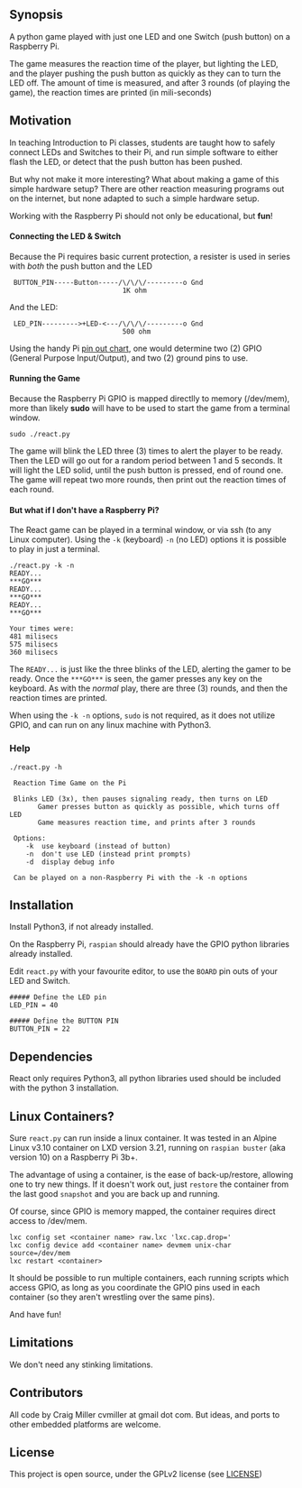 ## Synopsis


A python game played with just one LED and one Switch (push button) on a Raspberry Pi.

The game measures the reaction time of the player, but lighting the LED, and the player pushing the push button as quickly as they can to turn the LED off. The amount of time is measured, and after 3 rounds (of playing the game), the reaction times are printed (in mili-seconds)


## Motivation

In teaching Introduction to Pi classes, students are taught how to safely connect LEDs and Switches to their Pi, and run simple software to either flash the LED, or detect that the push button has been pushed.

But why not make it more interesting? What about making a game of this simple hardware setup? There are other reaction measuring programs out on the internet, but none adapted to such a simple hardware setup.

Working with the Raspberry Pi should not only be educational, but **fun**!

#### Connecting the LED & Switch

Because the Pi requires basic current protection, a resister is used in series with *both* the push button and the LED

```
 BUTTON_PIN-----Button-----/\/\/\/---------o Gnd
                            1K ohm

```


And the LED:

```
 LED_PIN--------->+LED-<---/\/\/\/---------o Gnd
                            500 ohm

```

Using the handy Pi [pin out chart](https://en.wikipedia.org/wiki/Raspberry_Pi#General_purpose_input-output_(GPIO)_connector), one would determine two (2) GPIO (General Purpose Input/Output), and two (2) ground pins to use.




#### Running the Game

Because the Raspberry Pi GPIO is mapped directlly to memory (/dev/mem), more than likely **sudo** will have to be used to start the game from a terminal window.

```
sudo ./react.py
```

The game will blink the LED three (3) times to alert the player to be ready. Then the LED will go out for a random period between 1 and 5 seconds. It will light the LED solid, until the push button is pressed, end of round one. The game will repeat two more rounds, then print out the reaction times of each round.


#### But what if I don't have a Raspberry Pi?

The React game can be played in a terminal window, or via ssh (to any Linux computer). Using the `-k` (keyboard) `-n` (no LED) options it is possible to play in just a terminal.

```
./react.py -k -n
READY...
***GO***
READY...
***GO***
READY...
***GO***

Your times were:
481 milisecs
575 milisecs
360 milisecs

```

The `READY...` is just like the three blinks of the LED, alerting the gamer to be ready. Once the `***GO***` is seen, the gamer presses any key on the keyboard. As with the  *normal* play, there are three (3) rounds, and then the reaction times are printed.

When using the `-k -n` options, `sudo` is not required, as it does not utilize GPIO, and can run on any linux machine with Python3.



### Help
```
./react.py -h

 Reaction Time Game on the Pi

 Blinks LED (3x), then pauses signaling ready, then turns on LED
       Gamer presses button as quickly as possible, which turns off LED
	   Game measures reaction time, and prints after 3 rounds

 Options:
 	-k	use keyboard (instead of button)
	-n	don't use LED (instead print prompts)
	-d	display debug info

 Can be played on a non-Raspberry Pi with the -k -n options

```



## Installation

Install Python3, if not already installed.

On the Raspberry Pi, `raspian` should already have the GPIO python libraries already installed.

Edit `react.py` with your favourite editor, to use the `BOARD` pin outs of your LED and Switch.

```
##### Define the LED pin
LED_PIN = 40

##### Define the BUTTON PIN
BUTTON_PIN = 22
```


## Dependencies

React only requires Python3, all python libraries used should be included with the python 3 installation.

## Linux Containers?

Sure `react.py` can run inside a linux container. It was tested in an Alpine Linux v3.10 container on LXD version 3.21, running on `raspian buster` (aka version 10) on a Raspberry Pi 3b+.

The advantage of using a container, is the ease of back-up/restore, allowing one to try new things. If it doesn't work out, just `restore` the container from the last good `snapshot` and you are back up and running.

Of course, since GPIO is memory mapped, the container requires direct access to /dev/mem.

```
lxc config set <container name> raw.lxc 'lxc.cap.drop='
lxc config device add <container name> devmem unix-char source=/dev/mem
lxc restart <container>
```

It should be possible to run multiple containers, each running scripts which access GPIO, as long as you coordinate the GPIO pins used in each container (so they aren't wrestling over the same pins).

And have fun!

## Limitations

We don't need any stinking limitations.
 




## Contributors

All code by Craig Miller cvmiller at gmail dot com. But ideas, and ports to other embedded platforms are welcome. 


## License

This project is open source, under the GPLv2 license (see [LICENSE](LICENSE))
